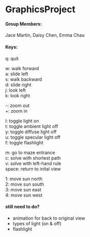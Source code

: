# GraphicsProject

#### Group Members:
Jace Martin, Daisy Chen, Emma Chau

#### Keys:
q: quit

w: walk forward\
a: slide left\
s: walk backward\
d: slide right\
j: look left\
k: look right

-: zoom out\
+: zoom in

l: toggle light on\
t: toggle ambient light off\
y: toggle diffuse light off\
u: toggle specular light off\
f: toggle flashlight

m: go to maze entrance\
c: solve with shortest path\
v: solve with left-hand rule\
space: return to inital view

1: move sun north\
2: move sun south\
3: move sun east\
4: move sun west

#### still need to do?
- animation for back to original view
- types of light (on & off)
- flashlight
